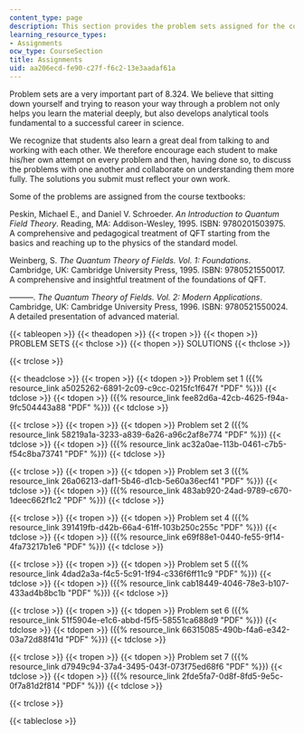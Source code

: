 ```yaml
---
content_type: page
description: This section provides the problem sets assigned for the course with solutions.
learning_resource_types:
- Assignments
ocw_type: CourseSection
title: Assignments
uid: aa206ecd-fe90-c27f-f6c2-13e3aadaf61a
---
```


Problem sets are a very important part of 8.324. We believe that sitting down yourself and trying to reason your way through a problem not only helps you learn the material deeply, but also develops analytical tools fundamental to a successful career in science.

We recognize that students also learn a great deal from talking to and working with each other. We therefore encourage each student to make his/her own attempt on every problem and then, having done so, to discuss the problems with one another and collaborate on understanding them more fully. The solutions you submit must reflect your own work.

Some of the problems are assigned from the course textbooks:

Peskin, Michael E., and Daniel V. Schroeder. _An Introduction to Quantum Field Theory_. Reading, MA: Addison-Wesley, 1995. ISBN: 9780201503975.  
A comprehensive and pedagogical treatment of QFT starting from the basics and reaching up to the physics of the standard model.

Weinberg, S. _The Quantum Theory of Fields. Vol. 1: Foundations_. Cambridge, UK: Cambridge University Press, 1995. ISBN: 9780521550017.  
A comprehensive and insightful treatment of the foundations of QFT.

———. _The Quantum Theory of Fields. Vol. 2: Modern Applications_. Cambridge, UK: Cambridge University Press, 1996. ISBN: 9780521550024.  
A detailed presentation of advanced material.

{{< tableopen >}}
{{< theadopen >}}
{{< tropen >}}
{{< thopen >}}
PROBLEM SETS
{{< thclose >}}
{{< thopen >}}
SOLUTIONS
{{< thclose >}}

{{< trclose >}}

{{< theadclose >}}
{{< tropen >}}
{{< tdopen >}}
Problem set 1 ({{% resource_link a5025262-6891-2c09-c9cc-0215fc1f647f "PDF" %}})
{{< tdclose >}}
{{< tdopen >}}
({{% resource_link fee82d6a-42cb-4625-f94a-9fc504443a88 "PDF" %}})
{{< tdclose >}}

{{< trclose >}}
{{< tropen >}}
{{< tdopen >}}
Problem set 2 ({{% resource_link 58219a1a-3233-a839-6a26-a96c2af8e774 "PDF" %}})
{{< tdclose >}}
{{< tdopen >}}
({{% resource_link ac32a0ae-113b-0461-c7b5-f54c8ba73741 "PDF" %}})
{{< tdclose >}}

{{< trclose >}}
{{< tropen >}}
{{< tdopen >}}
Problem set 3 ({{% resource_link 26a06213-daf1-5b46-d1cb-5e60a36ecf41 "PDF" %}})
{{< tdclose >}}
{{< tdopen >}}
({{% resource_link 483ab920-24ad-9789-c670-1deec662f1c2 "PDF" %}})
{{< tdclose >}}

{{< trclose >}}
{{< tropen >}}
{{< tdopen >}}
Problem set 4 ({{% resource_link 391419fb-d42b-66a4-61ff-103b250c255c "PDF" %}})
{{< tdclose >}}
{{< tdopen >}}
({{% resource_link e69f88e1-0440-fe55-9f14-4fa73217b1e6 "PDF" %}})
{{< tdclose >}}

{{< trclose >}}
{{< tropen >}}
{{< tdopen >}}
Problem set 5 ({{% resource_link 4dad2a3a-f4c5-5c91-1f94-c336f6ff11c9 "PDF" %}})
{{< tdclose >}}
{{< tdopen >}}
({{% resource_link cab18449-4046-78e3-b107-433ad4b8bc1b "PDF" %}})
{{< tdclose >}}

{{< trclose >}}
{{< tropen >}}
{{< tdopen >}}
Problem set 6 ({{% resource_link 51f5904e-e1c6-abbd-f5f5-58551ca688d9 "PDF" %}})
{{< tdclose >}}
{{< tdopen >}}
({{% resource_link 66315085-490b-f4a6-e342-03a72d88f41d "PDF" %}})
{{< tdclose >}}

{{< trclose >}}
{{< tropen >}}
{{< tdopen >}}
Problem set 7 ({{% resource_link d7949c94-37a4-3495-043f-073f75ed68f6 "PDF" %}})
{{< tdclose >}}
{{< tdopen >}}
({{% resource_link 2fde5fa7-0d8f-8fd5-9e5c-0f7a81d2f814 "PDF" %}})
{{< tdclose >}}

{{< trclose >}}

{{< tableclose >}}